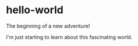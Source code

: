 # hello-world
The beginning of a new adventure!

I'm just starting to learn about this fascinating world.
